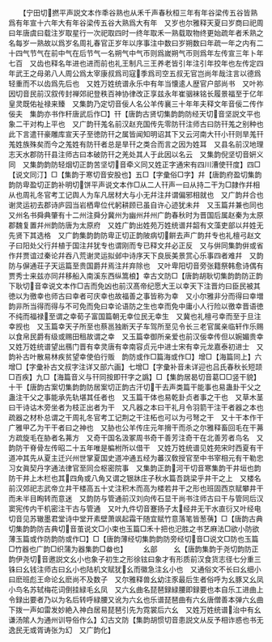 <!-- { "loadSidebar": true } -->
　　【宁田切撚平声説文本作秊谷熟也从禾千声春秋桓三年有年谷梁传五谷皆熟爲有年宣十六年大有年谷梁传五谷大熟爲大有年　又岁也尔雅释天夏曰岁商曰祀周曰年唐虞曰载注岁取星行一次祀取四时一终年取禾一熟载取物终更始疏年者禾熟之名每岁一熟故以爲岁名周礼春官正岁年以序事注中数曰岁朔数曰年疏一年之内有二十四气节气在前中气在后节气一名朔气中气帀则爲嵗朔气帀则爲年左传宣三年卜年七百　又齿也释名年进也进而前也礼王制凡三王养老皆引年注引年挍年也左传定四年武王之母弟八人周公爲太宰康叔爲司寇季爲司空五叔无官岂尚年哉注言以德爲轻重而不以齿爲先后也　又姓万姓统谱永乐中有年当懐逺人歴官户部尚书　又叶祢因切音民前汉叙传封禅郊祀登秩百神协律改正享兹永年崔骃袜铭长履景福至于亿年皇灵既佑祉禄来臻　又集韵乃定切音佞人名公羊传襄三十年年夫释文年音佞二传作佞夫　集韵亦书作秆唐武后作□】幵【唐韵古贤切集韵韵防经天切音坚説文平也象二干对构上平也　又广韵幵羗名前汉赵充国传先零防幵注师古曰防幵羗之别种也此下言遣幵豪雕库宣天子至徳防幵之属皆闻知明诏其下又云河南大幵小幵则旱羗幵羗姓族殊矣而今之羗姓有防幵者总是旱幵之类合而言之因为姓耳　又县名前汉地理志天水郡防幵县注师古曰本破防幵之羌处其人于此因以名云　又集韵倪坚切音姸义同　又集韵韵防轻烟切正韵苦坚切音牵义同又姓正字通宋有四川漕使幵度】四□【说文同汀】□【集韵于寒切音安股也】五□【字彚俗□字】幷【唐韵府盈切集韵韵防卑盈切正韵补明切饼平声说文本作□从二人幵声一曰从持二干为□隷作幷相从也周礼冬官考工记舆人为车凡居材大与小无幷注幷谓偏邪相就也　又广韵幷合也谢灵运初去郡诗庐园当岩栖卑位代躬耕顾已虽自许心迹犹未幷　又玉篇幷兼也同也　又州名书舜典肇有十二州注舜分冀州为幽州幷州广韵春秋时为晋国后属赵秦为太原郡魏复置幷州韵防唐为太原府　又姓广韵出姓苑万姓统谱幷韶有文藻吏部以幷姓无先贤下其选格　又广韵集韵韵防卑正切正韵陂病切餠去声广韵幷专也礼檀弓赵文子曰阳处父行幷植于国注幷犹专也谓刚而专已释文幷必正反　又与倂同集韵倂或省作幷贾谊过秦论幷吞八荒谢灵运拟邺中诗序天下良辰美景赏心乐事四者难幷　又韵防与偋通荘子天运篇至贵国爵幷焉注幷弃除也　又叶卑阳切音旁张籍祭韩愈诗偶有贾秀士来兹亦同幷移船入南溪东西纵篙桹】幸古文防□【唐韵胡耿切集韵韵防正韵下耿切音幸说文本作□吉而免凶也前汉髙帝纪愿大王以幸天下注晋灼曰臣民被其徳以为徼幸也师古曰幸者可庆幸也故福善之事皆称为幸　又小尔雅非分而得曰幸増韵非所当得而得与不可免而免曰幸论语防之生也幸而免中庸小人行险以徼幸晋语徳不纯而福禄至谓之幸荀子富国篇朝无幸位民无幸生　又冀也礼檀弓幸而至于旦注幸觊也　又玉篇幸天子所至也蔡邕独断天子车驾所至见令长三老官属亲临轩作乐赐以食帛民爵有级或赐田租故谓之幸　又玉篇幸御所亲爱也前汉佞幸传但以婉媚贵幸　又姓万姓统谱望出鴈门晋有幸灵唐有幸南容贞元中进士宋有幸元龙嘉泰初进士　又韵补古叶散易林疾贫望幸使伯行贩　韵防或作□篇海或作□】增□【海篇同上】六增□【字彚补古文叔字注详又部六画】七增□【字彚补音未详迎也吕氏春秋长短颉□百疾】九□【海篇音义与幵同按即幵字之譌】□【集韵居曷切音葛□□竖干貌】十干【唐韵古案切集韵韵防居案切正韵古汗切干去声类篇干能事也易蛊卦干父之蛊注干父之事能承先轨堪其任者也　又玉篇干体也易乾卦贞者事之干也　又草木茎曰干诗诂木旁坐者为枝正出者为干　又凡器之本曰干礼月令羽箭干注干者器之本也疏器之材朴总谓之干周礼冬官考工记荆之干注柘也可以为弓弩之干　又十干本作干广雅甲乙为干干者曰之神也　又胁也公羊传庄元年搚干而杀之尔雅释畜回毛在干茀方疏旋毛在胁者名茀方　又奇干国名汲冢周书奇干善芳注奇干在北善芳者鸟名　又韵防干脊骨左传昭二十五年唯是楄柎所以借干　又姓万姓统谱见姓苑宋时西夏有干道冲其先从夏主迁兴州世掌夏国史道冲通五经为蕃汉敎授官至中书宰相元有干勒忠习女眞契丹字通法律官至同佥枢密院事　又集韵正韵河干切音寒集韵干井垣也韵防干井上木栏也其四角或八角又谓之银牀庄子秋水篇吾跳梁乎井干之上　又楼名前汉郊祀志武帝立井干楼高五十丈注积木而高为楼若井干之形也班固西京赋攀井干而未半目眴转而意迷　又韵防与管通前汉刘向传石显干尚书注师古曰干与管同后汉窦宪传内干机密注干古与管通　又叶九件切音蹇扬子太经井无干水直衍又叶经电切音见苏辙墨君堂诗中堂开素壁萧飒起霜干随宜赋竹意落笔皆葱蒨】□【唐韵古典切集韵韵防吉典切音茧说文□小束也玉篇□禾十把也汜胜之书艺麻法□欲小防欲薄玉篇或作防韵防或作□】□【唐韵薄经切集韵韵防旁经切音□说文□防也玉篇□竹器也广韵□织蒲为器集韵□畚也】
　　幺部
　　幺【唐韵集韵于尧切韵防正韵伊尧切音邀説文幺小也象子初生之形徐铉曰象才有形质前汉食货志径七分重三铢曰幺钱注师古曰幺小也陆机文赋犹幺而徽急注幺小也　又通俗文不长曰幺细小曰麽班彪王命论幺麽尚不及数子　又尔雅释兽幺幼注豕最后生者俗呼为幺豚又幺凤小鸟名苏轼梅花词倒挂緑毛幺凤　又六幺曲名琵琶録緑腰即録要也本自乐工进曲上令録出要者乃以为名后转呼緑腰又讹为六幺也乐谱琵琶曲有六幺唐僧善本弹六幺曲下拨一声如雷发妙絶入神白居易琵琶引先为霓裳后六幺　又姓万姓统谱治中有幺谦汤隂人为通州训导俗作么】幻古文防【集韵胡惯切音患説文从反予相诈惑也书无逸民无或胥诪张为幻　又广韵化】
